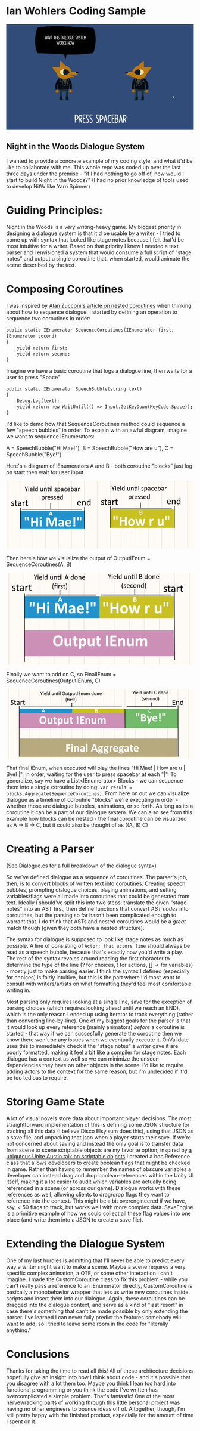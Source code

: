 # Ian Wohlers Coding Sample

![Dialogue generator in action](Images/demo.gif)

## Night in the Woods Dialogue System
I wanted to provide a concrete example of my coding style, and what it'd be like to collaborate with me. This whole repo was coded up over the last three days under the premise - "if I had nothing to go off of, how would I start to build Night in the Woods?" (I had no prior knowledge of tools used to develop NitW like Yarn Spinner)

# Guiding Principles:
Night in the Woods is a *very* writing-heavy game. My biggest priority in designing a dialogue system is that it'd be usable *by* a writer - I tried to come up with syntax that looked like stage notes because I felt that'd be most intuitive for a writer. Based on that priority I knew I needed a text parser and I envisioned a system that would consume a full script of "stage notes" and output a single coroutine that, when started, would animate the scene described by the text.

# Composing Coroutines
I was inspired by [Alan Zucconi's article on nested coroutines](https://www.alanzucconi.com/2017/02/15/nested-coroutines-in-unity/) when thinking about how to sequence dialogue. I started by defining an operation to sequence two coroutines in order:

```
public static IEnumerator SequenceCoroutines(IEnumerator first, IEnumerator second)
{
    yield return first;
    yield return second;
}
```

Imagine we have a basic coroutine that logs a dialogue line, then waits for a user to press "Space"

```
public static IEnumerator SpeechBubble(string text)
{
    Debug.Log(text);
    yield return new WaitUntil(() => Input.GetKeyDown(KeyCode.Space));
}
```

I'd like to demo how that SequenceCoroutines method could sequence a few "speech bubbles" in order. To explain with an awful diagram, imagine we want to sequence IEnumerators:

A = SpeechBubble("Hi Mae!"), B = SpeechBubble("How are u"), C = SpeechBubble("Bye!")

Here's a diagram of iEnumerators A and B - both coroutine "blocks" just log on start then wait for user input.

![Two coroutines](Images/twoOfThem.png)

Then here's how we visualize the output of OutputIEnum = SequenceCoroutines(A, B)

![Composite coroutine](Images/composite.png)

Finally we want to add on C, so FinalIEnum = SequenceCoroutines(OutputIEnum, C)

![Aggregate coroutine](Images/aggregate.png)

That final iEnum, when executed will play the lines "Hi Mae! | How are u | Bye! |", in order, waiting for the user to press spacebar at each "|".
To generalize, say we have a List\<IEnumerator\> Blocks - we can sequence them into a single coroutine by doing: `var result = blocks.Aggregate(SequenceCoroutines)`. From here on out we can visualize dialogue as a timeline of coroutine "blocks" we're executing in order - whether those are dialogue bubbles, animations, or so forth. As long as its a coroutine it can be a part of our dialogue system. We can also see from this example how blocks can be nested - the final coroutine can be visualized as A -> B -> C, but it could also be thought of as ((A, B) C)

# Creating a Parser
(See Dialogue.cs for a full breakdown of the dialogue syntax)

So we've defined dialogue as a sequence of coroutines. The parser's job, then, is to convert blocks of written text into coroutines. Creating speech bubbles, prompting dialogue choices, playing animations, and setting variables/flags were all made into coroutines that could be generated from text. Ideally I should've split this into two steps: translate the given "stage notes" into an AST first, then define functions that convert *AST nodes* into coroutines, but the parsing so far hasn't been complicated enough to warrant that. I do think that ASTs and nested coroutines would be a *great* match though (given they both have a nested structure).

The syntax for dialogue is supposed to look like stage notes as much as possible. A line of consisting of `Actor: that actors line` should always be read as a speech bubble, because that's exactly how you'd write a play. The rest of the syntax revoles around reading the first character to determine the type of the line (? for choices, ! for actions, [] -> for variables) - mostly just to make parsing easier. I think the syntax I defined (especially for choices) is fairly intuitive, but this is the part where I'd most want to consult with writers/artists on what formatting they'd feel most comfortable writing in.

Most parsing only requires looking at a single line, save for the exception of parsing choices (which requires looking ahead until we reach an END), which is the only reason I ended up using iterator to track everything (rather than converting line-by-line). One of my biggest goals for the parser is that it would look up every reference (mainly animators) *before* a coroutine is started - that way if we can succesfully generate the coroutine then we know there won't be any issues when we eventually execute it. OnValidate uses this to immediately check if the "stage notes" a writer gave it are poorly formatted, making it feel a bit like a compiler for stage notes. Each dialogue has a context as well so we can minimize the unseen dependencies they have on other objects in the scene. I'd like to require adding actors to the context for the same reason, but I'm undecided if it'd be too tedious to require.

# Storing Game State
A lot of visual novels store data about important player decisions. The most straightforward implementation of this is defining some JSON structure for tracking all this data (I believe Disco Elsyisum does this), using that JSON as a save file, and unpacking that json when a player starts their save. If we're not concerned about saving and instead the only goal is to transfer data from scene to scene scriptable objects are my favorite option; inspired by [a ubiqutous Unite Austin talk on scriptable objects](https://www.youtube.com/watch?v=raQ3iHhE_Kk) I created a boolReference class that allows developers to create boolean flags that might be checked in game. Rather than having to remember the names of obscure variables a developer can instead drag and drop boolean-references within the Unity UI itself, making it a lot easier to audit which variables are actually being referenced in a scene (or across our game). Dialogue works with these references as well, allowing clients to drag/drop flags they want to reference into the context. This might be a bit overengineered if we have, say, \< 50 flags to track, but works well with more complex data. SaveEngine is a primitive example of how we could collect all these flag values into one place (and write them into a JSON to create a save file).

# Extending the Dialogue System
One of my last hurdles is admitting that I'll never be able to predict every way a writer might want to make a scene. Maybe a scene requires a very specific complex animation, a QTE, or some other interaction I can't imagine. I made the CustomCoroutine class to fix this problem - while you can't really pass a reference to an IEnumerator directly, CustomCoroutine is basically a monobehavior wrapper that lets us write new coroutines inside scripts and insert them into our dialogue. Again, these coroutines can be dragged into the dialogue context, and serve as a kind of "last resort" in case there's something that can't be made possible by only extending the parser. I've learned I can never fully predict the features somebody will want to add, so I tried to leave some room in the code for "literally anything."

# Conclusions
Thanks for taking the time to read all this! All of these architecture decisions hopefully give an insight into how I think about code - and it's possible that you disagree with a lot them too. Maybe you think I lean too hard into functional programming or you think the code I've written has overcomplicated a simple problem. That's fantastic! One of the most nervewracking parts of working through this little personal project was having no other engineers to bounce ideas off of. Altogether, though, I'm still pretty happy with the finished product, especially for the amount of time I spent on it.